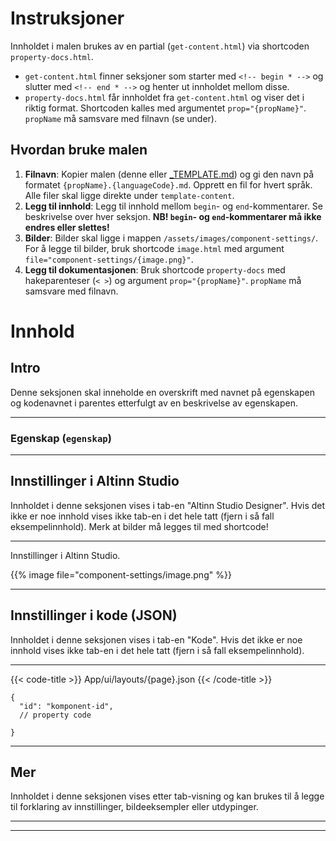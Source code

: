 # Instruksjoner

Innholdet i malen brukes av en partial (`get-content.html`) via shortcoden `property-docs.html`.
* `get-content.html` finner seksjoner som starter med `<!-- begin * -->` og slutter med `<!-- end * -->`
 og henter ut innholdet mellom disse.
* `property-docs.html` får innholdet fra `get-content.html` og viser det i riktig format. Shortcoden kalles med argumentet `prop="{propName}"`. `propName` må samsvare med filnavn (se under).

## Hvordan bruke malen
1. **Filnavn**: Kopier malen (denne eller [_TEMPLATE.md](_TEMPLATE.md)) og gi den navn på formatet `{propName}.{languageCode}.md`. Opprett en fil for hvert språk. Alle filer skal ligge direkte under `template-content`.
2. **Legg til innhold**: Legg til innhold mellom `begin`- og `end`-kommentarer. Se beskrivelse over hver seksjon. **NB! `begin`- og `end`-kommentarer må ikke endres eller slettes!**
3. **Bilder**: Bilder skal ligge i mappen `/assets/images/component-settings/`. For å legge til bilder, bruk shortcode `image.html` med argument
    `file="component-settings/{image.png}"`.
4. **Legg til dokumentasjonen**: Bruk shortcode `property-docs` med hakeparenteser (`< >`) og argument `prop="{propName}"`. `propName` må samsvare med filnavn.

# Innhold

## Intro
Denne seksjonen skal inneholde en overskrift med navnet på egenskapen og kodenavnet i parentes
 etterfulgt av en beskrivelse av egenskapen.

---
<!-- begin intro -->
### Egenskap (`egenskap`)

<!-- end intro -->
---

## Innstillinger i Altinn Studio
Innholdet i denne seksjonen vises i tab-en "Altinn Studio Designer".
 Hvis det ikke er noe innhold vises ikke tab-en i det hele tatt (fjern i så fall eksempelinnhold).
 Merk at bilder må legges til med shortcode!

---
<!-- begin asd -->

Innstillinger i Altinn Studio.

<!-- Bilde må ligge i /assets/images/component-settings. Erstatt filnavn. -->
{{% image file="component-settings/image.png" %}}

<!-- end asd -->
---

## Innstillinger i kode (JSON)
Innholdet i denne seksjonen vises i tab-en "Kode".
 Hvis det ikke er noe innhold vises ikke tab-en i det hele tatt (fjern i så fall eksempelinnhold).

---
<!-- begin code -->

{{< code-title >}}
App/ui/layouts/{page}.json
{{< /code-title >}}

```json{hl_lines=""}
{
  "id": "komponent-id",
  // property code
  
}
```

<!-- end code -->
---

## Mer
Innholdet i denne seksjonen vises etter tab-visning og kan brukes til å legge til forklaring av innstillinger,
 bildeeksempler eller utdypinger.

---
<!-- begin more -->


<!-- end more -->
---